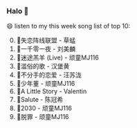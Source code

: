 

### Halo 👋

😄 listen to my this week song list of top 10:

0. 🌈失恋阵线联盟 - 草蜢
1. 🌈一千零一夜 - 刘美麟
2. 🌈迷途羔羊 (Live) - 顽童MJ116
3. 🌈滥俗的歌 - 汉堡黄
4. 🌈不分手的恋爱 - 汪苏泷
5. 🌈少年董 - 顽童MJ116
6. 🌈A Little Story - Valentin
7. 🌈Salute - 陈冠希
8. 🌈2030 - 顽童MJ116
9. 🌈脱罪 - 顽童MJ116

